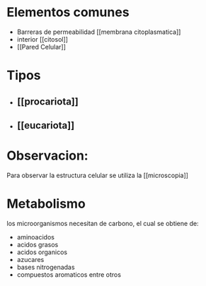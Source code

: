 # Elementos comunes
 - Barreras de permeabilidad [[membrana citoplasmatica]]
 - interior [[citosol]]
 - [[Pared Celular]]

# Tipos
- ## [[procariota]]
- ## [[eucariota]]

# Observacion:
Para observar la estructura celular se utiliza la [[microscopia]]
# Metabolismo

los microorganismos necesitan de carbono, el cual se obtiene de:
- aminoacidos 
- acidos grasos 
- acidos organicos 
- azucares 
- bases nitrogenadas
- compuestos aromaticos
entre otros